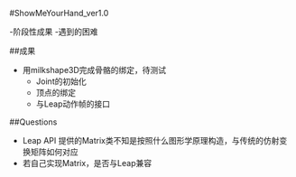﻿#ShowMeYourHand_ver1.0

-阶段性成果
-遇到的困难

##成果
- 用milkshape3D完成骨骼的绑定，待测试
  - Joint的初始化
  - 顶点的绑定
  - 与Leap动作帧的接口

##Questions
- Leap API 提供的Matrix类不知是按照什么图形学原理构造，与传统的仿射变换矩阵如何对应
- 若自己实现Matrix，是否与Leap兼容

